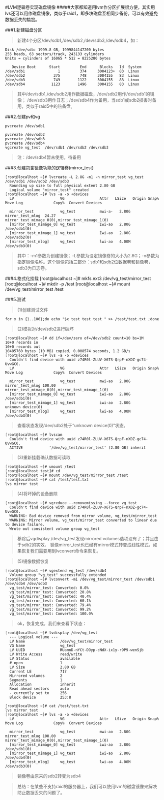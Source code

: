 #LVM逻辑卷实现磁盘镜像
#####大家都知道用lvm作分区扩展很方便，其实用lvs还可以用作磁盘镜像，类似于raid1，即多块磁盘互相同步备份，可以有效避免数据丢失的尴尬。

###1.新建磁盘分区

>新建4个分区/dev/sdb1,/dev/sdb2,/dev/sdb3,/dev/sdb4，如：

    Disk /dev/sdb: 1999.8 GB, 1999844147200 bytes
    255 heads, 63 sectors/track, 243133 cylinders
    Units = cylinders of 16065 * 512 = 8225280 bytes

       Device Boot      Start         End      Blocks   Id  System
    /dev/sdb1               1         374     3004123+  83  Linux
    /dev/sdb2             375         748     3004155   83  Linux
    /dev/sdb3             749        1122     3004155   83  Linux
    /dev/sdb4            1123        1496     3004155   83  Linux

>其中/dev/sdb1,/dev/sdb2用作数据磁盘，/dev/sdb2用作/dev/sdb1的镜像；
>/dev/sdb3用作日志；/dev/sdb4作为备用，当sdb1或sdb2损害时备用，类似于raid5中的热备盘。

###2.创建pv和vg

    pvcreate /dev/sdb1

    pvcreate /dev/sdb2
    pvcreate /dev/sdb3
    pvcreate /dev/sdb4
    vgcreate vg_test  /dev/sdb1 /dev/sdb2 /dev/sdb3

>注：/dev/sdb4暂未使用，待备用

###3.创建包含镜像功能的逻辑卷(mirror_test)

    [root@localhost ~]# lvcreate -L 2.8G -m1 -n mirror_test vg_test /dev/sdb1 /dev/sdb2 /dev/sdb3
      Rounding up size to full physical extent 2.80 GB
      Logical volume "mirror_test" created
    [root@localhost ~]# lvs -a -o +devices
      LV                     VG                Attr   LSize   Origin Snap%  Move Log              Copy%  Convert Devices

      mirror_test            vg_test           mwi-a-   2.80G                    mirror_test_mlog  24.27         mirror_test_mimage_0(0),mirror_test_mimage_1(0)
      [mirror_test_mimage_0] vg_test           Iwi-ao   2.80G                                                    /dev/sdb1(0)
      [mirror_test_mimage_1] vg_test           Iwi-ao   2.80G                                                    /dev/sdb2(0)
      [mirror_test_mlog]     vg_test           lwi-ao   4.00M                                                    /dev/sdb3(0)

>其中：-m1参数为创建镜像；-L参数为设定镜像卷的大小为2.8G；-n参数为指定镜像名称。这个镜像包括三部分：sdb1和sdb2位数据卷和镜像卷，sdb3为日志卷。

###4.格式化挂载
    [root@localhost ~]# mkfs.ext3 /dev/vg_test/mirror_test
    [root@localhost ~]# mkdir -p /test
    [root@localhost ~]# mount /dev/vg_test/mirror_test /test


###5.测试
>(1)创建测试文件

    for x in {1..100};do echo "$x test test test " >> /test/test.txt ;done
>(2)模拟对/dev/sdb2进行破坏


    [root@localhost ~]# dd if=/dev/zero of=/dev/sdb2 count=10 bs=1M
    10+0 records in
    10+0 records out
    10485760 bytes (10 MB) copied, 0.008574 seconds, 1.2 GB/s
    [root@localhost ~]# lvs -a -o +devices
      Couldn't find device with uuid z74R0l-ZLUV-X6TS-QrpF-nXDZ-gc74-UvwGC0.
      LV                     VG                Attr   LSize   Origin Snap%  Move Log              Copy%  Convert Devices

      mirror_test            vg_test           mwi-ao   2.80G                    mirror_test_mlog 100.00         mirror_test_mimage_0(0),mirror_test_mimage_1(0)
      [mirror_test_mimage_0] vg_test           iwi-ao   2.80G                                                    /dev/sdb1(0)
      [mirror_test_mimage_1] vg_test           iwi-ao   2.80G                                                    unknown device(0)
      [mirror_test_mlog]     vg_test           lwi-ao   4.00M                                                    /dev/sdb3(0)

>查看状态发现/dev/sdb2处于“unknown device(0)”状态。

    [root@localhost ~]# lvscan
      Couldn't find device with uuid z74R0l-ZLUV-X6TS-QrpF-nXDZ-gc74-UvwGC0.
      ACTIVE            '/dev/vg_test/mirror_test' [2.80 GB] inherit

>(3)重新挂载确认数据可读取

    [root@localhost ~]# umount /test
    [root@localhost test]# cd
    [root@localhost ~]# mount /dev/vg_test/mirror_test /test
    [root@localhost ~]# cat /test/test.txt
    lvs mirror test
>(4)将坏掉的设备删除

    [root@localhost ~]# vgreduce --removemissing --force vg_test
      Couldn't find device with uuid z74R0l-ZLUV-X6TS-QrpF-nXDZ-gc74-UvwGC0.
      WARNING: Bad device removed from mirror volume, vg_test/mirror_test
      WARNING: Mirror volume, vg_test/mirror_test converted to linear due to device failure.
      Wrote out consistent volume group vg_test
>移除后vgdisplay /dev/vg_test发现mirrored  volumes选项没有了；并且由于sdb2的实效，
>镜像mirror_test也已经有mirror模式转变成线性模式，如果恢复我们需要用到lvconvert命令来恢复。

>(5)镜像数据恢复


    [root@localhost ~]# vgextend vg_test /dev/sdb4  
      Volume group "vg_test" successfully extended  
    [root@localhost ~]# lvconvert -m1 /dev/vg_test/mirror_test /dev/sdb1 /dev/sdb4 /dev/sdb3  
      vg_test/mirror_test: Converted: 0.0%  
      vg_test/mirror_test: Converted: 20.8%  
      vg_test/mirror_test: Converted: 40.4%  
      vg_test/mirror_test: Converted: 60.1%  
      vg_test/mirror_test: Converted: 79.4%  
      vg_test/mirror_test: Converted: 99.2%  
      vg_test/mirror_test: Converted: 100.0%  
>ok，恢复完成，我们来查看下状态：

    [root@localhost ~]# lvdisplay /dev/vg_test  
      --- Logical volume ---  
      LV Name                /dev/vg_test/mirror_test  
      VG Name                vg_test  
      LV UUID                RUamnD-nYCt-D9yp-cNdX-ix1y-r9P9-wenSjb  
      LV Write Access        read/write  
      LV Status              available  
      # open                 1  
      LV Size                2.80 GB  
      Current LE             717  
      Mirrored volumes       2  
      Segments               1  
      Allocation             inherit  
      Read ahead sectors     auto  
      - currently set to     256  
      Block device           253:8  
         
    [root@localhost ~]# cat /test/test.txt   
    lvs mirror test  
    [root@localhost ~]# lvs -a -o +devices  
      LV                     VG                Attr   LSize   Origin Snap%  Move Log              Copy%  Convert Devices                                          
                                    
      mirror_test            vg_test           mwi-ao   2.80G                    mirror_test_mlog 100.00         mirror_test_mimage_0(0),mirror_test_mimage_1(0)  
      [mirror_test_mimage_0] vg_test           iwi-ao   2.80G                                                    /dev/sdb1(0)                                     
      [mirror_test_mimage_1] vg_test           iwi-ao   2.80G                                                    /dev/sdb4(0)                                     
      [mirror_test_mlog]     vg_test           lwi-ao   4.00M                                                    /dev/sdb3(0)   
>镜像卷由原来的sdb2转变为sdb4

>总结：在某些不支持raid的服务器上，我们可以使用lvm的磁盘镜像来解决防止数据丢失的问题了。
